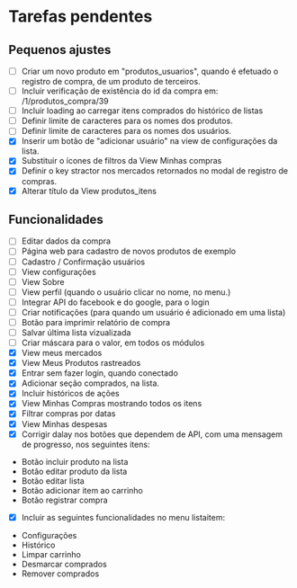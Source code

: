 # Tarefas pendentes

## Pequenos ajustes

- [ ] Criar um novo produto em "produtos_usuarios", quando é efetuado o registro de compra, de um produto de terceiros.
- [ ] Incluir verificação de existência do id da compra em: /1/produtos_compra/39
- [ ] Incluir loading ao carregar itens comprados do histórico de listas
- [ ] Definir limite de caracteres para os nomes dos produtos.
- [ ] Definir limite de caracteres para os nomes dos usuários.
- [x] Inserir um botão de "adicionar usuário" na view de configurações da lista.
- [x] Substituir o ícones de filtros da View Minhas compras
- [x] Definir o key stractor nos mercados retornados no modal de registro de compras.
- [x] Alterar título da View produtos_itens

## Funcionalidades

- [ ] Editar dados da compra
- [ ] Página web para cadastro de novos produtos de exemplo
- [ ] Cadastro / Confirmação usuários
- [ ] View configurações
- [ ] View Sobre
- [ ] View perfil (quando o usuário clicar no nome, no menu.)
- [ ] Integrar API do facebook e do google, para o login
- [ ] Criar notificações (para quando um usuário é adicionado em uma lista)
- [ ] Botão para imprimir relatório de compra
- [ ] Salvar última lista vizualizada
- [ ] Criar máscara para o valor, em todos os módulos
- [x] View meus mercados
- [x] View Meus Produtos rastreados
- [x] Entrar sem fazer login, quando conectado
- [x] Adicionar seção comprados, na lista.
- [x] Incluir históricos de ações
- [x] View Minhas Compras mostrando todos os itens
- [x] Filtrar compras por datas
- [x] View Minhas despesas
- [x] Corrigir dalay nos botões que dependem de API, com uma mensagem de progresso, nos seguintes itens:
 - Botão incluir produto na lista
 - Botão editar produto da lista
 - Botão editar lista
 - Botão adicionar item ao carrinho
 - Botão registrar compra
- [x] Incluir as seguintes funcionalidades no menu listaitem:
 - Configurações
 - Histórico
 - Limpar carrinho
 - Desmarcar comprados
 - Remover comprados